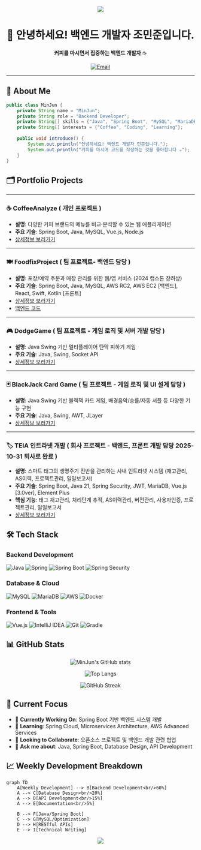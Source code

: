 <div align="center">
<!-- header -->
<img src="https://capsule-render.vercel.app/api?type=waving&color=gradient&height=200&width=2000&section=header&text=MinJun's%20GitHub&fontSize=60&fontAlignY=35&desc=Backend%20Developer%20&descAlignY=55&descAlign=60" />

</div>

<div align="center">

# 👋 안녕하세요! 백엔드 개발자 조민준입니다.

**커피를 마시면서 집중하는 백엔드 개발자** ☕

[![Email](https://img.shields.io/badge/Email-D14836?style=for-the-badge&logo=gmail&logoColor=white)](mailto:simpers@naver.com.com)

</div>

---

## 🚀 About Me

```java
public class MinJun {
    private String name = "MinJun";
    private String role = "Backend Developer";
    private String[] skills = {"Java", "Spring Boot", "MySQL", "MariaDB", "Oracle", "AWS"};
    private String[] interests = {"Coffee", "Coding", "Learning"};
    
    public void introduce() {
        System.out.println("안녕하세요! 백엔드 개발자 민준입니다.");
        System.out.println("커피를 마시며 코드를 작성하는 것을 좋아합니다 ☕");
    }
}
```

## 🗂️ Portfolio Projects

---

### ☕ CoffeeAnalyze ( 개인 프로젝트 )
- **설명**: 다양한 커피 브랜드의 메뉴를 비교·분석할 수 있는 웹 애플리케이션
- **주요 기술**: Spring Boot, Java, MySQL, Vue.js, Node.js
- [상세정보 보러가기](https://github.com/Jominjun1/CoffeeAnalyze)

---

### 🍽️ FoodfixProject ( 팀 프로젝트- 백엔드 담당 )
- **설명**: 포장/예약 주문과 매장 관리를 위한 웹/앱 서비스 (2024 캡스톤 장려상)
- **주요 기술**: Spring Boot, Java, MySQL, AWS RC2, AWS EC2 [백엔드], React, Swift, Kotlin [프론트]
- [상세정보 보러가기](https://github.com/Jominjun1/FoodfixProject)
- [백엔드 코드](https://github.com/Jominjun1/FoodfixProject/tree/spring)

---

### 🎮 DodgeGame ( 팀 프로젝트 - 게임 로직 및 서버 개발 담당 )
- **설명**: Java Swing 기반 멀티플레이어 탄막 피하기 게임
- **주요 기술**: Java, Swing, Socket API
- [상세정보 보러가기](https://github.com/Jominjun1/DodgeGame)

---

### 🃏 BlackJack Card Game ( 팀 프로젝트 - 게임 로직 및 UI 설계 담당 )
- **설명**: Java Swing 기반 블랙잭 카드 게임, 배경음악/승률/자동 셔플 등 다양한 기능 구현
- **주요 기술**: Java, Swing, AWT, JLayer
- [상세정보 보러가기](https://github.com/Jominjun1/BlackJackCardGame)

---

### 🏷️ TEIA 인트라넷 개발 ( 회사 프로젝트 - 백엔드, 프론트 개발 담당  2025-10-31 퇴사로 완료 )
- **설명**: 스마트 태그의 생명주기 전반을 관리하는 사내 인트라넷 시스템 (재고관리, AS이력, 프로젝트관리, 일일보고서)
- **주요 기술**: Spring Boot, Java 21, Spring Security, JWT, MariaDB, Vue.js [3.0ver], Element Plus
- **핵심 기능**: 태그 재고관리, 처리단계 추적, AS이력관리, 버전관리, 사용자인증, 프로젝트관리, 일일보고서
- [상세정보 보러가기](https://github.com/Jominjun1/intranet)

## 🛠️ Tech Stack

### Backend Development
![Java](https://img.shields.io/badge/Java-ED8B00?style=for-the-badge&logo=openjdk&logoColor=white)
![Spring](https://img.shields.io/badge/Spring-6DB33F?style=for-the-badge&logo=spring&logoColor=white)
![Spring Boot](https://img.shields.io/badge/Spring_Boot-6DB33F?style=for-the-badge&logo=spring-boot&logoColor=white)
![Spring Security](https://img.shields.io/badge/Spring_Security-6DB33F?style=for-the-badge&logo=spring-security&logoColor=white)

### Database & Cloud
![MySQL](https://img.shields.io/badge/MySQL-00000F?style=for-the-badge&logo=mysql&logoColor=white)
![MariaDB](https://img.shields.io/badge/MariaDB-003545?style=for-the-badge&logo=mariadb&logoColor=white)
![AWS](https://img.shields.io/badge/Amazon_AWS-232F3E?style=for-the-badge&logo=amazon-aws&logoColor=white)
![Docker](https://img.shields.io/badge/Docker-2496ED?style=for-the-badge&logo=docker&logoColor=white)

### Frontend & Tools
![Vue.js](https://img.shields.io/badge/Vue.js-4FC08D?style=for-the-badge&logo=vue.js&logoColor=white)
![IntelliJ IDEA](https://img.shields.io/badge/IntelliJ_IDEA-000000.svg?style=for-the-badge&logo=intellij-idea&logoColor=white)
![Git](https://img.shields.io/badge/Git-F05032?style=for-the-badge&logo=git&logoColor=white)
![Gradle](https://img.shields.io/badge/Gradle-02303A?style=for-the-badge&logo=gradle&logoColor=white)

## 📊 GitHub Stats

<div align="center">

![MinJun's GitHub stats](https://github-readme-stats.vercel.app/api?username=Jominjun1&show_icons=true&theme=radical&hide_border=true&bg_color=0D1117&title_color=58A6FF&text_color=8B949E&icon_color=58A6FF)

![Top Langs](https://github-readme-stats.vercel.app/api/top-langs/?username=Jominjun1&layout=compact&theme=radical&hide_border=true&bg_color=0D1117&title_color=58A6FF&text_color=8B949E)

![GitHub Streak](https://github-readme-streak-stats.herokuapp.com/?user=Jominjun1&theme=radical&hide_border=true&background=0D1117&stroke=58A6FF&ring=58A6FF&fire=58A6FF&currStreakNum=8B949E&currStreakLabel=58A6FF&sideNums=8B949E&sideLabels=58A6FF&dates=8B949E)

</div>

## 🎯 Current Focus

- 🔭 **Currently Working On**: Spring Boot 기반 백엔드 시스템 개발
- 🌱 **Learning**: Spring Cloud, Microservices Architecture, AWS Advanced Services
- 👯 **Looking to Collaborate**: 오픈소스 프로젝트 및 백엔드 개발 관련 협업
- 💬 **Ask me about**: Java, Spring Boot, Database Design, API Development

## 📈 Weekly Development Breakdown

```mermaid
graph TD
    A[Weekly Development] --> B[Backend Development<br/>60%]
    A --> C[Database Design<br/>20%]
    A --> D[API Development<br/>15%]
    A --> E[Documentation<br/>5%]
    
    B --> F[Java/Spring Boot]
    C --> G[MySQL/Optimization]
    D --> H[RESTful APIs]
    E --> I[Technical Writing]
```

<div align="center">
<!-- footer -->
<img src="https://capsule-render.vercel.app/api?type=waving&color=gradient&height=150&section=footer" />

</div>
